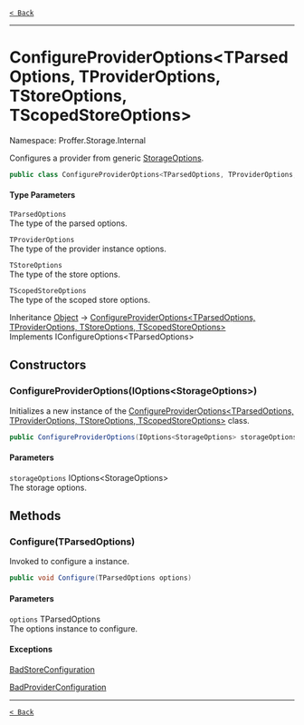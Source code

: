 [`< Back`](./)

---

# ConfigureProviderOptions&lt;TParsedOptions, TProviderOptions, TStoreOptions, TScopedStoreOptions&gt;

Namespace: Proffer.Storage.Internal

Configures a provider  from generic [StorageOptions](./proffer.storage.configuration.storageoptions).

```csharp
public class ConfigureProviderOptions<TParsedOptions, TProviderOptions, TStoreOptions, TScopedStoreOptions> : 
```

#### Type Parameters

`TParsedOptions`<br>
The type of the parsed options.

`TProviderOptions`<br>
The type of the provider instance options.

`TStoreOptions`<br>
The type of the store options.

`TScopedStoreOptions`<br>
The type of the scoped store options.

Inheritance [Object](https://docs.microsoft.com/en-us/dotnet/api/system.object) → [ConfigureProviderOptions&lt;TParsedOptions, TProviderOptions, TStoreOptions, TScopedStoreOptions&gt;](./proffer.storage.internal.configureprovideroptions-4)<br>
Implements IConfigureOptions&lt;TParsedOptions&gt;

## Constructors

### **ConfigureProviderOptions(IOptions&lt;StorageOptions&gt;)**

Initializes a new instance of the [ConfigureProviderOptions&lt;TParsedOptions, TProviderOptions, TStoreOptions, TScopedStoreOptions&gt;](./proffer.storage.internal.configureprovideroptions-4) class.

```csharp
public ConfigureProviderOptions(IOptions<StorageOptions> storageOptions)
```

#### Parameters

`storageOptions` IOptions&lt;StorageOptions&gt;<br>
The storage options.

## Methods

### **Configure(TParsedOptions)**

Invoked to configure a  instance.

```csharp
public void Configure(TParsedOptions options)
```

#### Parameters

`options` TParsedOptions<br>
The options instance to configure.

#### Exceptions

[BadStoreConfiguration](./proffer.storage.exceptions.badstoreconfiguration)<br>

[BadProviderConfiguration](./proffer.storage.exceptions.badproviderconfiguration)<br>

---

[`< Back`](./)
